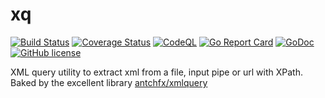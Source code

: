 # xq

[![Build Status](https://github.com/spali/go-xq/actions/workflows/build.yml/badge.svg?branch=master)](https://github.com/spali/go-xq/actions/workflows/build.yml?query=branch%3Amaster)
[![Coverage Status](https://codecov.io/gh/spali/go-xq/branch/master/graph/badge.svg)](https://codecov.io/gh/spali/go-xq)
[![CodeQL](https://github.com/spali/go-xq/workflows/CodeQL/badge.svg)](https://github.com/spali/go-xq/actions?query=workflow%3A%22CodeQL%22)
[![Go Report Card](https://goreportcard.com/badge/github.com/spali/go-xq)](https://goreportcard.com/report/github.com/spali/go-xq)
[![GoDoc](https://godoc.org/github.com/spali/go-xq?status.svg)](https://pkg.go.dev/github.com/spali/go-xq)
[![GitHub license](https://img.shields.io/github/license/spali/go-xq)](https://github.com/spali/go-xq/blob/master/LICENSE)

XML query utility to extract xml from a file, input pipe or url with XPath.
Baked by the excellent library [antchfx/xmlquery](https://github.com/antchfx/xmlquery)
